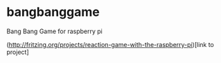 # bangbanggame
Bang Bang Game for raspberry pi

(http://fritzing.org/projects/reaction-game-with-the-raspberry-pi)[link to project]
